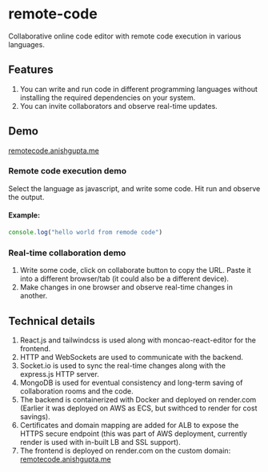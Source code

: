 # remote-code
Collaborative online code editor with remote code execution in various languages.

## Features
1. You can write and run code in different programming languages without installing the required dependencies on your system.
2. You can invite collaborators and observe real-time updates.

## Demo
  [remotecode.anishgupta.me](https://remotecode.anishgupta.me)
  ### Remote code execution demo
  Select the language as javascript, and write some code. Hit run and observe the output.
  #### **Example:**
  ```javascript
  console.log("hello world from remode code")
  ```

  ### Real-time collaboration demo
  1. Write some code, click on collaborate button to copy the URL. Paste it into a different browser/tab (it could also be a different device).
  2. Make changes in one browser and observe real-time changes in another.

## Technical details
1. React.js and tailwindcss is used along with moncao-react-editor for the frontend.
2. HTTP and WebSockets are used to communicate with the backend.
3. Socket.io is used to sync the real-time changes along with the express.js HTTP server.
4. MongoDB is used for eventual consistency and long-term saving of collaboration rooms and the code.
5. The backend is containerized with Docker and deployed on render.com (Earlier it was deployed on AWS as ECS, but swithced to render for cost savings).
6. Certificates and domain mapping are added for ALB to expose the HTTPS secure endpoint (this was part of AWS deployment, currently render is used with in-built LB and SSL support).
7. The frontend is deployed on render.com on the custom domain: [remotecode.anishgupta.me](https://remotecode.anishgupta.me)
